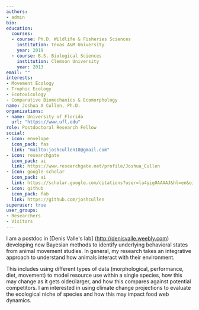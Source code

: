 ```yaml
---
authors:
- admin
bio: 
education:
  courses:
  - course: Ph.D. Wildlife & Fisheries Sciences
    institution: Texas A&M University
    year: 2019
  - course: B.S. Biological Sciences
    institution: Clemson University
    year: 2013
email: ""
interests:
- Movement Ecology
- Trophic Ecology
- Ecotoxicology
- Comparative Biomechanics & Ecomorphology
name: Joshua A Cullen, Ph.D.
organizations:
- name: University of Florida
  url: "https://www.ufl.edu"
role: Postdoctoral Research Fellow
social:
- icon: envelope
  icon_pack: fas
  link: "mailto:joshcullen10@gmail.com"
- icon: researchgate
  icon_pack: ai
  link: https://www.researchgate.net/profile/Joshua_Cullen
- icon: google-scholar
  icon_pack: ai
  link: https://scholar.google.com/citations?user=la4yig0AAAAJ&hl=en&oi=ao
- icon: github
  icon_pack: fab
  link: https://github.com/joshcullen
superuser: true
user_groups:
- Researchers
- Visitors
---
```


I am a postdoc in [Denis Valle's lab] (http://denisvalle.weebly.com) developing new Bayesian methods to identify underlying behavioral states from animal movement studies. In general, my research takes an integrative approach to understand how animals interact with their environment.

This includes using different types of data (morphological, performance, diet, movement) to model resource use within a single species, how this may change as it gets older/larger, and how this compares against potential competitors. I am interested in using climate change projections to evaluate the ecological niche of species and how this may impact food web dynamics.
